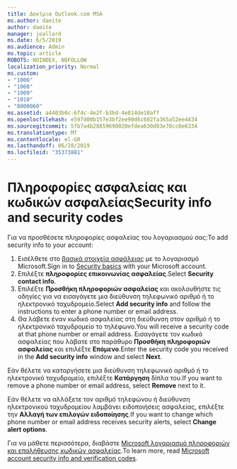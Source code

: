 ```yaml
---
title: Δοκίμια Outlook.com MSA
ms.author: daeite
author: daeite
manager: joallard
ms.date: 6/5/2019
ms.audience: Admin
ms.topic: article
ROBOTS: NOINDEX, NOFOLLOW
localization_priority: Normal
ms.custom:
- "1006"
- "1008"
- "1009"
- "1010"
- "8000060"
ms.assetid: a4403b0c-6f4c-4e2f-b3bd-4e814de10aff
ms.openlocfilehash: e597d00b157e3bf2ee90d6c602fa365a52ee4434
ms.sourcegitcommit: 5fb7a4b28859690020efdea630d03e70cc0e6334
ms.translationtype: MT
ms.contentlocale: el-GR
ms.lasthandoff: 06/28/2019
ms.locfileid: "35373881"
---
```

# <a name="security-info-and-security-codes"></a><span data-ttu-id="26807-102">Πληροφορίες ασφαλείας και κωδικών ασφαλείας</span><span class="sxs-lookup"><span data-stu-id="26807-102">Security info and security codes</span></span>

<span data-ttu-id="26807-103">Για να προσθέσετε πληροφορίες ασφαλείας του λογαριασμού σας:</span><span class="sxs-lookup"><span data-stu-id="26807-103">To add security info to your account:</span></span>

1. <span data-ttu-id="26807-104">Εισέλθετε στο [βασικά στοιχεία ασφάλειας](https://account.microsoft.com/security) με το λογαριασμό Microsoft.</span><span class="sxs-lookup"><span data-stu-id="26807-104">Sign in to [Security basics](https://account.microsoft.com/security) with your Microsoft account.</span></span>
1. <span data-ttu-id="26807-105">Επιλέξτε **πληροφορίες επικοινωνίας ασφαλείας**.</span><span class="sxs-lookup"><span data-stu-id="26807-105">Select **Security contact info**.</span></span>
1. <span data-ttu-id="26807-106">Επιλέξτε **Προσθήκη πληροφοριών ασφαλείας** και ακολουθήστε τις οδηγίες για να εισαγάγετε μια διεύθυνση τηλεφωνικό αριθμό ή το ηλεκτρονικό ταχυδρομείο.</span><span class="sxs-lookup"><span data-stu-id="26807-106">Select **Add security info** and follow the instructions to enter a phone number or email address.</span></span>
1. <span data-ttu-id="26807-107">Θα λάβετε έναν κωδικό ασφαλείας στη διεύθυνση στον αριθμό ή το ηλεκτρονικό ταχυδρομείο το τηλέφωνο.</span><span class="sxs-lookup"><span data-stu-id="26807-107">You will receive a security code at that phone number or email address.</span></span> <span data-ttu-id="26807-108">Εισαγάγετε τον κωδικό ασφαλείας που λάβατε στο παράθυρο **Προσθήκη πληροφοριών ασφαλείας** και επιλέξτε **Επόμενο**.</span><span class="sxs-lookup"><span data-stu-id="26807-108">Enter the security code you received in the **Add security info** window and select **Next**.</span></span>

<span data-ttu-id="26807-109">Εάν θέλετε να καταργήσετε μια διεύθυνση τηλεφωνικό αριθμό ή το ηλεκτρονικό ταχυδρομείο, επιλέξτε **Κατάργηση** δίπλα του.</span><span class="sxs-lookup"><span data-stu-id="26807-109">If you want to remove a phone number or email address, select **Remove** next to it.</span></span>

<span data-ttu-id="26807-110">Εάν θέλετε να αλλάξετε τον αριθμό τηλεφώνου ή διεύθυνση ηλεκτρονικού ταχυδρομείου λαμβάνει ειδοποιήσεις ασφαλείας, επιλέξτε την **Αλλαγή των επιλογών ειδοποίησης**.</span><span class="sxs-lookup"><span data-stu-id="26807-110">If you want to change which phone number or email address receives security alerts, select **Change alert options**.</span></span>

<span data-ttu-id="26807-111">Για να μάθετε περισσότερα, διαβάστε [Microsoft λογαριασμό πληροφοριών και επαλήθευσης κωδικών ασφαλείας](https://support.microsoft.com/help/12428/).</span><span class="sxs-lookup"><span data-stu-id="26807-111">To learn more, read [Microsoft account security info and verification codes](https://support.microsoft.com/help/12428/).</span></span>